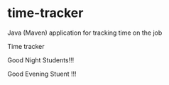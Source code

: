 # time-tracker
Java (Maven) application for tracking time on the job

Time tracker

Good Night Students!!!

Good Evening Stuent !!!
